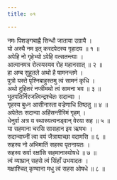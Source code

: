 ```yaml
---
title: ०१

---
```

नमः पिशङ्गबाह्वै सिन्धौ जाताया उग्रायै ।  
यो अस्यै नम इत् करदपेदस्य गृहादय ॥ १ ॥  
अपेहि नो गृहेभ्यो ऽपेहि वत्सतन्त्याः ।  
आत्मानमत्र रोत्स्यस्यव रोह महानसात् ॥ २ ॥  
हा अम्ब सुहूतले अथो है षामनन्तमे ।  
पुत्रो यस्ते पृश्निबाहुस्तमु त्वं सामनं कृधि ।  
अथो दुहितरं नप्त्रीमथो त्वं सामना भव ॥ ३ ॥  
भूतपतिर्निरजत्विन्द्रश्चेतः सदान्वाः ।  
गृहस्य बुध्न आसीनास्ता वज्रेणाधि तिष्ठतु ॥ ४ ॥  
अपेतेतः सदान्वा अहिंसन्तीरिमं गृहम् ।  
धेनुर्वा अत्र य स्थास्यत्यनड्वान् वेरया सह ॥ ५ ॥  
या सहमाना चरसि सासहान इव ऋषभः ।  
सदान्वाघ्नीं त्वा वयं जैत्रायाच्छा वदामसि ॥ ६ ॥  
सहस्व नो अभिमातिं सहस्व पृतनायतः ।  
सहस्व सर्वा रक्षांसि सहमानास्योषधे ॥ ७ ॥  
त्वं व्याघ्रान् सहसे त्वं सिंहाँ उभयादतः ।  
मक्षाश्चित् कृण्वाना मधु त्वं सहस ओषधे ॥ ८ ॥  
  